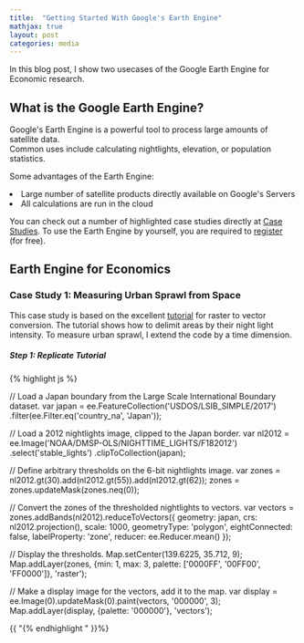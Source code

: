 ```yaml
---
title:  "Getting Started With Google's Earth Engine"
mathjax: true
layout: post
categories: media
---
```


In this blog post, I show two usecases of the Google Earth Engine for Economic research.

## What is the Google Earth Engine?
Google's Earth Engine is a powerful tool to process large amounts of satellite data. <br>
Common uses include calculating nightlights, elevation, or population statistics. 

Some advantages of the Earth Engine:
<li> Large number of satellite products directly available on Google's Servers </li>
<li> All calculations are run in the cloud </li>

You can check out a number of highlighted case studies directly at [Case Studies](https://earthengine.google.com/case_studies/). 
To use the Earth Engine by yourself, you are required to [register](https://signup.earthengine.google.com/) (for free). 

## Earth Engine for Economics
### Case Study 1: Measuring Urban Sprawl from Space
This case study is based on the excellent [tutorial](https://developers.google.com/earth-engine/guides/reducers_reduce_to_vectors) for raster to vector conversion.
The tutorial shows how to delimit areas by their night light intensity. To measure urban sprawl, I extend the code by a time dimension.

##### Step 1: Replicate Tutorial
{% highlight js %}

// Load a Japan boundary from the Large Scale International Boundary dataset.
var japan = ee.FeatureCollection('USDOS/LSIB_SIMPLE/2017')
  .filter(ee.Filter.eq('country_na', 'Japan'));

// Load a 2012 nightlights image, clipped to the Japan border.
var nl2012 = ee.Image('NOAA/DMSP-OLS/NIGHTTIME_LIGHTS/F182012')
  .select('stable_lights')
  .clipToCollection(japan);

// Define arbitrary thresholds on the 6-bit nightlights image.
var zones = nl2012.gt(30).add(nl2012.gt(55)).add(nl2012.gt(62));
zones = zones.updateMask(zones.neq(0));

// Convert the zones of the thresholded nightlights to vectors.
var vectors = zones.addBands(nl2012).reduceToVectors({
  geometry: japan,
  crs: nl2012.projection(),
  scale: 1000,
  geometryType: 'polygon',
  eightConnected: false,
  labelProperty: 'zone',
  reducer: ee.Reducer.mean()
});

// Display the thresholds.
Map.setCenter(139.6225, 35.712, 9);
Map.addLayer(zones, {min: 1, max: 3, palette: ['0000FF', '00FF00', 'FF0000']}, 'raster');

// Make a display image for the vectors, add it to the map.
var display = ee.Image(0).updateMask(0).paint(vectors, '000000', 3);
Map.addLayer(display, {palette: '000000'}, 'vectors');

{{ "{% endhighlight " }}%}
